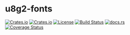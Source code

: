 # u8g2-fonts

[![Crates.io](https://img.shields.io/crates/v/u8g2-fonts)](https://crates.io/crates/u8g2-fonts)
[![Crates.io](https://img.shields.io/crates/d/u8g2-fonts)](https://crates.io/crates/u8g2-fonts)
[![License](https://img.shields.io/crates/l/u8g2-fonts)](https://github.com/Finomnis/u8g2-fonts/blob/main/LICENSE)
[![Build Status](https://img.shields.io/github/workflow/status/Finomnis/u8g2-fonts/CI/main)](https://github.com/Finomnis/u8g2-fonts/actions/workflows/ci.yml?query=branch%3Amain)
[![docs.rs](https://img.shields.io/docsrs/u8g2-fonts)](https://docs.rs/u8g2-fonts)
[![Coverage Status](https://img.shields.io/coveralls/github/Finomnis/u8g2-fonts/main)](https://coveralls.io/github/Finomnis/u8g2-fonts?branch=main)

